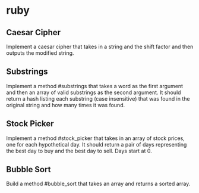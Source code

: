 # ruby
## Caesar Cipher
Implement a caesar cipher that takes in a string and the shift factor and then outputs the modified string.

## Substrings
Implement a method #substrings that takes a word as the first argument and then an array of valid substrings as the second argument. It should return a hash listing each substring (case insensitive) that was found in the original string and how many times it was found.

## Stock Picker
Implement a method #stock_picker that takes in an array of stock prices, one for each hypothetical day. It should return a pair of days representing the best day to buy and the best day to sell. Days start at 0.

## Bubble Sort
Build a method #bubble_sort that takes an array and returns a sorted array.
